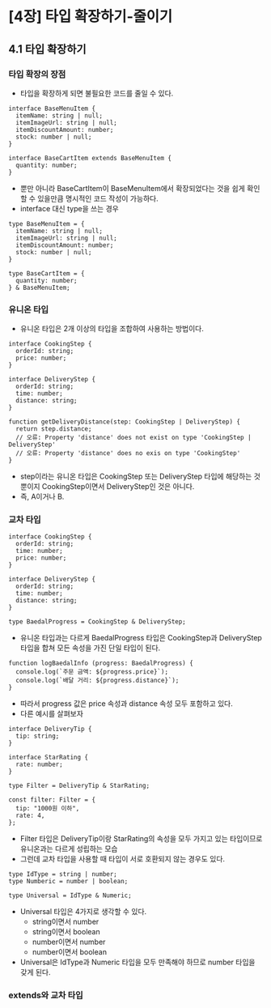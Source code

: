 # [4장] 타입 확장하기-줄이기
## 4.1 타입 확장하기
### 타입 확장의 장점
- 타입을 확장하게 되면 불필요한 코드를 줄일 수 있다.
```tsx
interface BaseMenuItem {
  itemName: string | null;
  itemImageUrl: string | null;
  itemDiscountAmount: number;
  stock: number | null;
}

interface BaseCartItem extends BaseMenuItem {
  quantity: number;
}
```
- 뿐만 아니라 BaseCartItem이 BaseMenuItem에서 확장되었다는 것을 쉽게 확인할 수 있을만큼 명시적인 코드 작성이 가능하다.
- interface 대신 type을 쓰는 경우
```tsx
type BaseMenuItem = {
  itemName: string | null;
  itemImageUrl: string | null;
  itemDiscountAmount: number;
  stock: number | null;
}

type BaseCartItem = {
  quantity: number;
} & BaseMenuItem;
```

### 유니온 타입
- 유니온 타입은 2개 이상의 타입을 조합하여 사용하는 방법이다.
```tsx
interface CookingStep {
  orderId: string;
  price: number;
}

interface DeliveryStep {
  orderId: string;
  time: number;
  distance: string;
}

function getDeliveryDistance(step: CookingStep | DeliveryStep) {
  return step.distance;
  // 오류: Property 'distance' does not exist on type 'CookingStep | DeliveryStep'
  // 오류: Property 'distance' does no exis on type 'CookingStep'
}
```
- step이라는 유니온 타입은 CookingStep 또는 DeliveryStep 타입에 해당하는 것 뿐이지 CookingStep이면서 DeliveryStep인 것은 아니다.
- 즉, A이거나 B.

### 교차 타입
```tsx
interface CookingStep {
  orderId: string;
  time: number;
  price: number;
}

interface DeliveryStep {
  orderId: string;
  time: number;
  distance: string;
}

type BaedalProgress = CookingStep & DeliveryStep;
```
- 유니온 타입과는 다르게 BaedalProgress 타입은 CookingStep과 DeliveryStep 타입을 합쳐 모든 속성을 가진 단일 타입이 된다.
```tsx
function logBaedalInfo (progress: BaedalProgress) {
  console.log(`주문 금액: ${progress.price}`);
  console.log(`배달 거리: ${progress.distance}`);
}
```
- 따라서 progress 값은 price 속성과 distance 속성 모두 포함하고 있다.
- 다른 예시를 살펴보자
```tsx
interface DeliveryTip {
  tip: string;
}

interface StarRating {
  rate: number;
}

type Filter = DeliveryTip & StarRating;

const filter: Filter = {
  tip: "1000원 이하",
  rate: 4,
};
```
- Filter 타입은 DeliveryTip이랑 StarRating의 속성을 모두 가지고 있는 타입이므로 유니온과는 다르게 성립하는 모습
- 그런데 교차 타입을 사용할 때 타입이 서로 호환되지 않는 경우도 있다.
```tsx
type IdType = string | number;
type Numberic = number | boolean;

type Universal = IdType & Numeric;
```
- Universal 타입은 4가지로 생각할 수 있다.
  - string이면서 number
  - string이면서 boolean
  - number이면서 number
  - number이면서 boolean
 - Universal은 IdType과 Numeric 타입을 모두 만족해야 하므로 number 타입을 갖게 된다.

### extends와 교차 타입
